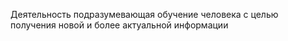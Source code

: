 Деятельность подразумевающая обучение человека с целью получения новой и более актуальной информации